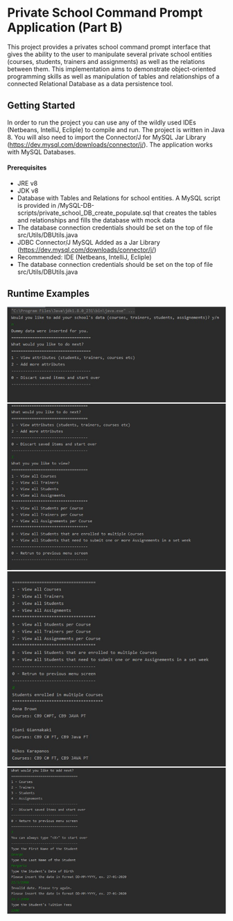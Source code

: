 # Private School Command Prompt Application (Part B)

This project provides a privates school command prompt interface that gives the ability to the user to manipulate several
private school entities (courses, students, trainers and assignments) as well as the relations between them. This 
implementation aims to demonstrate object-oriented programming skills as well as manipulation of tables and relationships
of a connected Relational Database as a data persistence tool.

## Getting Started

In order to run the project you can use any of the wildly used IDEs (Netbeans, IntelliJ, Ecliple) to compile and run.
The project is written in Java 8. You will also need to import the Connector/J for MySQL Jar Library 
(https://dev.mysql.com/downloads/connector/j/). The application works with MySQL Databases.
 

#### Prerequisites
* JRE v8
* JDK v8
* Database with Tables and Relations for school entities. A MySQL script is provided in 
/MySQL-DB-scripts/private_school_DB_create_populate.sql that creates the tables and relationships and fills the database 
with mock data
* The database connection credentials should be set on the top of file src/Utils/DBUtils.java 
* JDBC Connector/J MySQL Added as a Jar Library (https://dev.mysql.com/downloads/connector/j/)
* Recommended: IDE (Netbeans, IntelliJ, Ecliple)
* The database connection credentials should be set on the top of file src/Utils/DBUtils.java 

## Runtime Examples 

![Running Application Screenshot 1](/img/ps1.jpg)
![Running Application Screenshot 2](/img/ps2.jpg)
![Running Application Screenshot 3](/img/ps3.jpg)
![Running Application Screenshot 4](/img/ps4.jpg)
